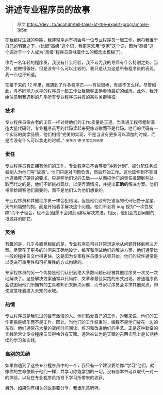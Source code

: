 # 讲述专业程序员的故事

> 原文:[https://dev . to/acoh3n/tell-tales-of-the-expert-programmer-1k5m](https://dev.to/acoh3n/tell-tales-of-the-expert-programmer-1k5m)

在我编程生涯的早期，我非常幸运有机会与一位专业程序员一起工作，他将我置于自己的羽翼之下。(比起“高级”这个词，我更喜欢用“专家”这个词，因为“高级”这个词对于一个人成为“高级”程序员意味着什么的概念太模糊了)。

作为一名年轻的程序员，我没有什么经验，我不认为我的导师有什么特别之处。当然，他做得很好。但是没有什么可以比较的，我只是认为这是所有程序员的表现。我一点也不知道。

在接下来的 12 年里，我遇到了许多程序员——有些很棒，有些不怎么样。尽管如此，与不同能力水平的程序员一起工作让我能够正确看待最初的经历。此外，我开始注意到我遇到的几乎所有专业程序员共有的某些关键特征:

### 技术

专业程序员像古老的工匠一样对待他们的工作:质量是王道。当普通工程师粗制滥造大量代码时，专业程序员写的代码读起来更像诗歌而不是代码。他们的代码有一个实际的美学品质，他们相信“完美的实现，不是当没有更多可以添加的时候，而是当没有什么可以拿走的时候。”<small>-安托万·德·圣埃克苏佩里</small>

### 责任

专业程序员真正拥有他们的工作。专业程序员不会等着“冲刺计划”，被分配任务或者别人为他们写“故事”。他们只是对问题负责，然后开始工作。这也延伸到不盲目地遵循死记硬背的要求，只是照他们说的去做——从而把他们的责任推卸到别处。取而代之的是，他们不断挑战现状，以便弄清情况，并提出**正确的**解决方案。他们相信给顾客他们需要的，而不是他们认为他们想要的。

专业程序员和其他程序员一样会犯错误。但是他们没有把错误的代码归咎于星星、天气和隔壁的狗，而是开始着手解决这个问题。他们不会将 bug 视为“一次性故障”而不予理会，也不会(但愿不会如此)编写解决方法。相反，他们会找到问题的根源并消除它。

### 灵活

有趣的是，几乎与直觉相反的是，专业程序员可以非常迅速地从问题转移到解决方案。尽管花了更多的时间来正确地设计、编写和测试他们的解决方案，他们通常比一般的程序员交付得更快。这是因为专家程序员很少从零开始。他们的软件通常是以促进可重用性和可扩展性的方式构建的。

专家程序员的另一个优势是他们认识到绝大多数问题已经被其他程序员一次又一次地解决了。这些解决方案通常以代码库、文章和最佳实践的形式出现。普通程序员会试图用他们所拥有的工具和知识来解决问题，而专家程序员会寻求其他观点，即使这意味着进入未知的水域。

### 热情

专业程序员是我见过的最有激情的人。他们热爱自己的工作，对我来说，他们的工作更像是娱乐而不是工作。因此，当他们的工作结束时，编程不是他们放在一边的东西。他们通常花大量的空闲时间阅读、练习和改进他们的手艺。正是这种勤奋的实践常常让专业程序员显得格外有天赋。通常被认为是天赋的东西实际上是长期持续的学习和实践。

### 离别的思绪

如果你遇到了这些专业程序员中的一个，我只有一个建议要给你:“学习”他们，就像你的生命依赖于他们一样，并学习你能学到的一切。没有哪本书可以取代一对一的体验，以及在专业程序员指导下学习所带来的收获。

另外，如果你有相关的故事要分享，我很乐意听听。
